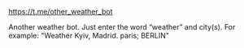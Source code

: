 https://t.me/other_weather_bot

Another weather bot. Just enter the word “weather” and city(s). For example: "Weather Kyiv, Madrid. paris; BERLIN"